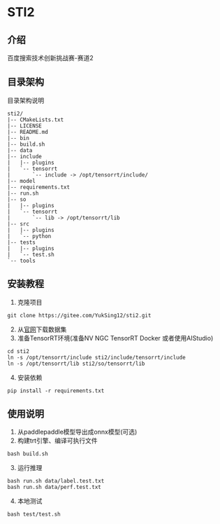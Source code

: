# STI2

## 介绍
百度搜索技术创新挑战赛-赛道2

## 目录架构
目录架构说明
```
sti2/
|-- CMakeLists.txt
|-- LICENSE
|-- README.md
|-- bin
|-- build.sh
|-- data
|-- include
|   |-- plugins
|   `-- tensorrt
|       `-- include -> /opt/tensorrt/include/
|-- model
|-- requirements.txt
|-- run.sh
|-- so
|   |-- plugins
|   `-- tensorrt
|       `-- lib -> /opt/tensorrt/lib
|-- src
|   |-- plugins
|   `-- python
|-- tests
|   |-- plugins
|   `-- test.sh
`-- tools
```


## 安装教程

1.  克隆项目
```
git clone https://gitee.com/YukSing12/sti2.git
```
2.  从[官网](https://aistudio.baidu.com/aistudio/competition/detail/674/0/introduction)下载数据集
3.  准备TensorRT环境(准备NV NGC TensorRT Docker 或者使用AIStudio)
```
cd sti2
ln -s /opt/tensorrt/include sti2/include/tensorrt/include
ln -s /opt/tensorrt/lib sti2/so/tensorrt/lib
```
4.  安装依赖
```
pip install -r requirements.txt
```

## 使用说明

1.  从paddlepaddle模型导出成onnx模型(可选)
2.  构建trt引擎、编译可执行文件
```
bash build.sh
```
3.  运行推理
```
bash run.sh data/label.test.txt
bash run.sh data/perf.test.txt
```
4. 本地测试
```
bash test/test.sh
```
